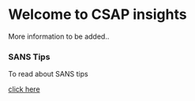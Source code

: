 # Welcome to CSAP insights

More information to be added..

### SANS Tips
<p>To read about SANS tips </p><a href="https://github.com/csapofficial/insights/blob/master/SANS%20free%20tools.pdf">click here</a>

